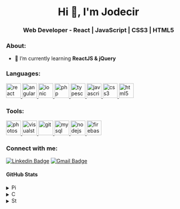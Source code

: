 <h1 align="center">Hi 👋, I'm Jodecir</h1>
<h3 align="center">Web Developer - React | JavaScript | CSS3 | HTML5</h3>

<h3 align="left">About:</h3>

- 📖 I’m currently learning **ReactJS & jQuery**

<h3 align="left">Languages:</h3>
<p align="left"> 
<a href="https://reactjs.org/" target="_blank"> <img src="https://devicons.github.io/devicon/devicon.git/icons/react/react-original-wordmark.svg" alt="react" width="40" height="40"/> </a> 
<a href="https://angular.io" target="_blank"> <img src="https://devicons.github.io/devicon/devicon.git/icons/angularjs/angularjs-original.svg" alt="angularjs" width="40" height="40"/> </a> 
<a href="https://ionicframework.com" target="_blank"> <img src="https://upload.wikimedia.org/wikipedia/commons/d/d1/Ionic_Logo.svg" alt="ionic" width="40" height="40"/> </a> 
<a href="https://www.php.net" target="_blank"> <img src="https://devicons.github.io/devicon/devicon.git/icons/php/php-original.svg" alt="php" width="40" height="40"/> </a> 
<a href="https://www.typescriptlang.org/" target="_blank"> <img src="https://devicons.github.io/devicon/devicon.git/icons/typescript/typescript-original.svg" alt="typescript" width="40" height="40"/> </a> 
<a href="https://developer.mozilla.org/en-US/docs/Web/JavaScript" target="_blank"> <img src="https://devicons.github.io/devicon/devicon.git/icons/javascript/javascript-original.svg" alt="javascript" width="40" height="40"/> </a> 
<a href="https://www.w3schools.com/css/" target="_blank"> <img src="https://devicons.github.io/devicon/devicon.git/icons/css3/css3-original-wordmark.svg" alt="css3" width="40" height="40"/> </a> 
<a href="https://www.w3.org/html/" target="_blank"> <img src="https://devicons.github.io/devicon/devicon.git/icons/html5/html5-original-wordmark.svg" alt="html5" width="40" height="40"/> </a> 
</p>

<h3 align="left">Tools:</h3>
<p align="left"> 
<a href="https://www.photoshop.com/en" target="_blank"> <img src="https://devicons.github.io/devicon/devicon.git/icons/photoshop/photoshop-plain.svg" alt="photoshop" width="40" height="40"/> </a> 
<a href="https://code.visualstudio.com/" target="_blank"> <img src="https://upload.wikimedia.org/wikipedia/commons/9/9a/Visual_Studio_Code_1.35_icon.svg" alt="visualstudio" width="40" height="40"/> </a> 
<a href="https://git-scm.com/" target="_blank"> <img src="https://www.vectorlogo.zone/logos/git-scm/git-scm-icon.svg" alt="git" width="40" height="40"/> </a> 
<a href="https://www.mysql.com/" target="_blank"> <img src="https://devicons.github.io/devicon/devicon.git/icons/mysql/mysql-original-wordmark.svg" alt="mysql" width="40" height="40"/> </a> 
<a href="https://nodejs.org" target="_blank"> <img src="https://devicons.github.io/devicon/devicon.git/icons/nodejs/nodejs-original-wordmark.svg" alt="nodejs" width="40" height="40"/> </a> 
<a href="https://firebase.google.com/" target="_blank"> <img src="https://www.vectorlogo.zone/logos/firebase/firebase-icon.svg" alt="firebase" width="40" height="40"/> </a> 
<p>

### Connect with me:
[![Linkedin Badge](https://img.shields.io/badge/-LinkedIn-blue?style=for-the-badge&logo=Linkedin&logoColor=white&link=https://https://www.linkedin.com/in/jodecir/)](https://www.linkedin.com/in/jodecir/) 
[![Gmail Badge](https://img.shields.io/badge/-Gmail-c14438?style=for-the-badge&logo=Gmail&logoColor=white&link=mailto:jodecirneto@gmail.com)](mailto:jodecirneto@gmail.com)

#### GitHub Stats
<details>
  <summary>
  <a> <img src="https://www.flaticon.com/svg/static/icons/svg/1191/1191637.svg" alt="Pie-chart" width="15" height="15"/> </a> 
  </summary><br>
  <p>
  <img src="https://github-readme-stats.vercel.app/api/top-langs?username=jodecir&show_icons=true&theme=dark&locale=en&layout=compact" alt="Most Used Stats" />
  </p>
</details>
<details>
  <summary>
  <a> <img src="https://www.flaticon.com/svg/static/icons/svg/1828/1828884.svg" alt="Commits" width="15" height="15"/> </a> 
  </summary><br>
  <p>
  <img align="center" src="https://github-readme-stats.vercel.app/api?username=jodecir&hide=contribs,issues&show_icons=true&theme=dark&locale=en" alt="GitHub Stats" />
  </p>
</details>
<details>
  <summary>
  <a> <img src="https://www.flaticon.com/svg/static/icons/svg/785/785116.svg" alt="Streak" width="15" height="15"/> </a> 
  </summary>
  <p>
  <img align="center" src="https://github-readme-streak-stats.herokuapp.com/?user=jodecir&theme=dark" alt="GitHub Stats" />
  </p>
</details>